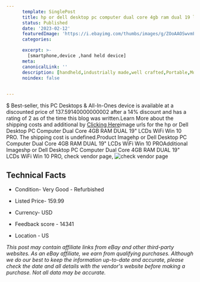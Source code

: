 ```yaml
---
      template: SinglePost
      title: hp or dell desktop pc computer dual core 4gb ram dual 19 lcds wifi win 10 pro
      status: Published
      date: '2023-02-12'
      featuredImage: 'https://i.ebayimg.com/thumbs/images/g/ZOoAAOSwvmFgiJFs/s-l225.jpg'
      categories: 

      excerpt: >-
        [smartphone,device ,hand held device]
      meta:
      canonicalLink: ''
      description: [handheld,industrially made,well crafted,Portable,Mobile,Compact,Convenient,Lightweight,Maneuverable,Man-portable,Miniature,Carriable,Hand-held,Light,Holdable,Transportable,Mobile device,Pocket-sized,On-the-go,Wireless,Cordless,Compact size,Convenient size, smartphone,device ,hand held device]
      noindex: false

        
---
```

$
    Best-seller, this PC Desktops & All-In-Ones device is available at a discounted price of 137.59140000000002 after a 14% discount and has a rating of 2 as of the time this blog was written.Learn More about the shipping costs and additional by [Clicking Here](https://www.ebay.com/itm/233989716023?hash=item367adfb837%3Ag%3AZOoAAOSwvmFgiJFs&mkevt=1&mkcid=1&mkrid=711-53200-19255-0&campid=%253CePNCampaignId%253E&customid=%253CreferenceId%253E&toolid=10049)image urls for the hp or Dell Desktop PC Computer Dual Core 4GB RAM DUAL 19" LCDs WiFi Win 10 PRO. The shipping cost is undefined.Product Imagehp or Dell Desktop PC Computer Dual Core 4GB RAM DUAL 19" LCDs WiFi Win 10 PROAdditional Imageshp or Dell Desktop PC Computer Dual Core 4GB RAM DUAL 19" LCDs WiFi Win 10 PRO, check vendor page, ![check vendor page](https://origin-galleryplus.ebayimg.com/ws/web/233989716023_2_0_1/225x225.jpg,https://origin-galleryplus.ebayimg.com/ws/web/233989716023_3_0_1/225x225.jpg,https://origin-galleryplus.ebayimg.com/ws/web/233989716023_4_0_1/225x225.jpg,https://origin-galleryplus.ebayimg.com/ws/web/233989716023_5_0_1/225x225.jpg,https://origin-galleryplus.ebayimg.com/ws/web/233989716023_6_0_1/225x225.jpg,https://origin-galleryplus.ebayimg.com/ws/web/233989716023_7_0_1/225x225.jpg,https://origin-galleryplus.ebayimg.com/ws/web/233989716023_8_0_1/225x225.jpg,https://origin-galleryplus.ebayimg.com/ws/web/233989716023_9_0_1/225x225.jpg,https://origin-galleryplus.ebayimg.com/ws/web/233989716023_10_0_1/225x225.jpg,https://origin-galleryplus.ebayimg.com/ws/web/233989716023_11_0_1/225x225.jpg,https://origin-galleryplus.ebayimg.com/ws/web/233989716023_12_0_1/225x225.jpg)
    
    

 ## Technical Facts 



     
      

 - Condition- Very Good - Refurbished 


      

 - Listed Price- 159.99 


      

 - Currency- USD 


      

 - Feedback score - 14341 


      

 - Location - US 


      
      

 *_This post may contain affiliate links from eBay and other third-party websites. As an eBay affiliate, we earn from qualifying purchases. Although we do our best to keep the information up-to-date and accurate, please check the date and all details with the vendor's website before making a purchase. Not all data may be accurate._*



    
    
    
    
    